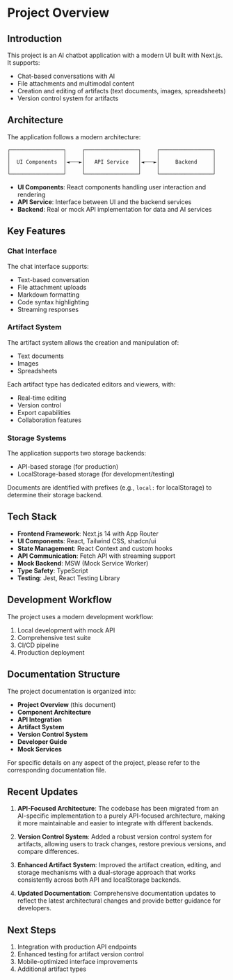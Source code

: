 # Project Overview

## Introduction

This project is an AI chatbot application with a modern UI built with Next.js. It supports:

- Chat-based conversations with AI
- File attachments and multimodal content
- Creation and editing of artifacts (text documents, images, spreadsheets)
- Version control system for artifacts

## Architecture

The application follows a modern architecture:

```
┌─────────────────┐     ┌─────────────────┐     ┌─────────────────┐
│                 │     │                 │     │                 │
│  UI Components  │◄───►│   API Service   │◄───►│     Backend     │
│                 │     │                 │     │                 │
└─────────────────┘     └─────────────────┘     └─────────────────┘
```

- **UI Components**: React components handling user interaction and rendering
- **API Service**: Interface between UI and the backend services
- **Backend**: Real or mock API implementation for data and AI services

## Key Features

### Chat Interface

The chat interface supports:
- Text-based conversation
- File attachment uploads
- Markdown formatting
- Code syntax highlighting
- Streaming responses

### Artifact System

The artifact system allows the creation and manipulation of:
- Text documents
- Images
- Spreadsheets

Each artifact type has dedicated editors and viewers, with:
- Real-time editing
- Version control
- Export capabilities
- Collaboration features

### Storage Systems

The application supports two storage backends:
- API-based storage (for production)
- LocalStorage-based storage (for development/testing)

Documents are identified with prefixes (e.g., `local:` for localStorage) to determine their storage backend.

## Tech Stack

- **Frontend Framework**: Next.js 14 with App Router
- **UI Components**: React, Tailwind CSS, shadcn/ui
- **State Management**: React Context and custom hooks
- **API Communication**: Fetch API with streaming support
- **Mock Backend**: MSW (Mock Service Worker)
- **Type Safety**: TypeScript
- **Testing**: Jest, React Testing Library

## Development Workflow

The project uses a modern development workflow:
1. Local development with mock API
2. Comprehensive test suite
3. CI/CD pipeline
4. Production deployment

## Documentation Structure

The project documentation is organized into:
- **Project Overview** (this document)
- **Component Architecture**
- **API Integration**
- **Artifact System**
- **Version Control System**
- **Developer Guide**
- **Mock Services**

For specific details on any aspect of the project, please refer to the corresponding documentation file.

## Recent Updates

1. **API-Focused Architecture**: The codebase has been migrated from an AI-specific implementation to a purely API-focused architecture, making it more maintainable and easier to integrate with different backends.

2. **Version Control System**: Added a robust version control system for artifacts, allowing users to track changes, restore previous versions, and compare differences.

3. **Enhanced Artifact System**: Improved the artifact creation, editing, and storage mechanisms with a dual-storage approach that works consistently across both API and localStorage backends.

4. **Updated Documentation**: Comprehensive documentation updates to reflect the latest architectural changes and provide better guidance for developers.

## Next Steps

1. Integration with production API endpoints
2. Enhanced testing for artifact version control
3. Mobile-optimized interface improvements
4. Additional artifact types 